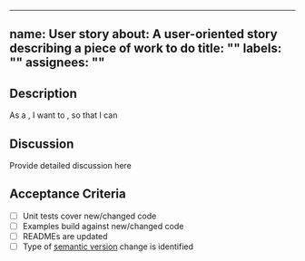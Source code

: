 ---
 name: User story
 about: A user-oriented story describing a piece of work to do
 title: ""
 labels: ""
 assignees: ""
 ---

 ## Description

 As a <user type>, I want to <do something>, so that I can <accomplish something>

 ## Discussion

 Provide detailed discussion here

 ## Acceptance Criteria

 <!-- Remove any that don't apply -->

 - [ ] Unit tests cover new/changed code
 - [ ] Examples build against new/changed code
 - [ ] READMEs are updated
 - [ ] Type of [semantic version](https://semver.org/) change is identified